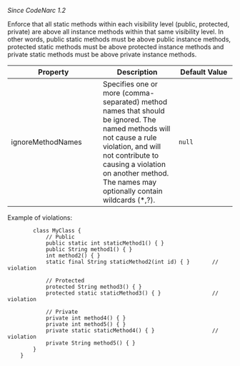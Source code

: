 *Since CodeNarc 1.2*

Enforce that all static methods within each visibility level (public,
protected, private) are above all instance methods within that same
visibility level. In other words, public static methods must be above
public instance methods, protected static methods must be above
protected instance methods and private static methods must be above
private instance methods.

<table>
<colgroup>
<col style="width: 40%" />
<col style="width: 33%" />
<col style="width: 25%" />
</colgroup>
<thead>
<tr>
<th>Property</th>
<th>Description</th>
<th>Default Value</th>
</tr>
</thead>
<tbody>
<tr>
<td>ignoreMethodNames</td>
<td>Specifies one or more (comma-separated) method names that should be
ignored. The named methods will not cause a rule violation, and will not
contribute to causing a violation on another method. The names may
optionally contain wildcards (*,?).</td>
<td><code>null</code></td>
</tr>
</tbody>
</table>

Example of violations:

            class MyClass {
                // Public
                public static int staticMethod1() { }
                public String method1() { }
                int method2() { }
                static final String staticMethod2(int id) { }       // violation

                // Protected
                protected String method3() { }
                protected static staticMethod3() { }                // violation

                // Private
                private int method4() { }
                private int method5() { }
                private static staticMethod4() { }                  // violation
                private String method5() { }
            }
        }
